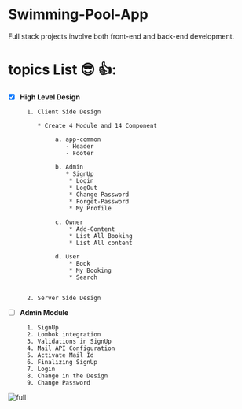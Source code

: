 # Swimming-Pool-App
Full stack projects involve both front-end and back-end development.




# topics List :sunglasses: 👍:





- [x] **High Level Design**

        1. Client Side Design
         
           * Create 4 Module and 14 Component
            
                a. app-common
                   - Header 
                   - Footer

                b. Admin
                   * SignUp
                    * Login
                    * LogOut
                    * Change Password
                    * Forget-Password
                    * My Profile
                   
                c. Owner
                    * Add-Content
                    * List All Booking
                    * List All content
                   
                d. User
                    * Book
                    * My Booking
                    * Search 


        2. Server Side Design
 
 
 - [ ] **Admin Module**

         1. SignUp
         2. Lombok integration
         3. Validations in SignUp
         4. Mail API Configuration
         5. Activate Mail Id
         6. Finalizing SignUp
         7. Login
         8. Change in the Design
         9. Change Password



![full](https://user-images.githubusercontent.com/97358095/222307543-fc84a45c-616a-4b04-abf9-1e5efcf5bf67.png)

